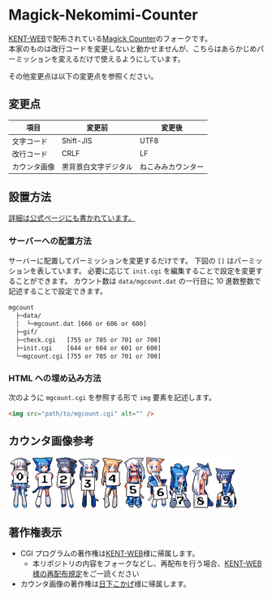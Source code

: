 # Magick-Nekomimi-Counter

[KENT-WEB](https://www.kent-web.com/)で配布されている[Magick Counter](https://www.kent-web.com/count/mgcount.html)のフォークです。\
本家のものは改行コードを変更しないと動かせませんが、こちらはあらかじめパーミッションを変えるだけで使えるようにしています。

その他変更点は以下の変更点を参照ください。

## 変更点

| 項目         | 変更前               | 変更後             |
| ------------ | -------------------- | ------------------ |
| 文字コード   | Shift-JIS            | UTF8               |
| 改行コード   | CRLF                 | LF                 |
| カウンタ画像 | 黒背景白文字デジタル | ねこみみカウンター |

## 設置方法

[詳細は公式ページにも書かれています。](https://www.kent-web.com/count/mgcount.html)

### サーバーへの配置方法

サーバーに配置してパーミッションを変更するだけです。
下図の `[]` はパーミッションを表しています。
必要に応じて `init.cgi` を編集することで設定を変更することができます。
カウント数は `data/mgcount.dat` の一行目に 10 進数整数で記述することで設定できます。

```
mgcount
  ├─data/
  │  └─mgcount.dat [666 or 606 or 600]
  ├─gif/
  ├─check.cgi   [755 or 705 or 701 or 700]
  ├─init.cgi    [644 or 604 or 601 or 600]
  └─mgcount.cgi [755 or 705 or 701 or 700]
```

### HTML への埋め込み方法

次のように `mgcount.cgi` を参照する形で `img` 要素を記述します。

```html
<img src="path/to/mgcount.cgi" alt="" />
```

## カウンタ画像参考

![0](mgcount/gif/0.gif)![1](mgcount/gif/1.gif)![2](mgcount/gif/2.gif)![3](mgcount/gif/3.gif)![4](mgcount/gif/4.gif)![5](mgcount/gif/5.gif)![6](mgcount/gif/6.gif)![7](mgcount/gif/7.gif)![8](mgcount/gif/8.gif)![9](mgcount/gif/9.gif)

## 著作権表示

-   CGI プログラムの著作権は[KENT-WEB](https://www.kent-web.com/)様に帰属します。
    -   本リポジトリの内容をフォークなどし、再配布を行う場合、[KENT-WEB 様の再配布規定](https://www.kent-web.com/pubc/saihaifu.html)をご一読ください
-   カウンタ画像の著作権は[日下こかげ](https://www.pixiv.net/users/11807)様に帰属します。

